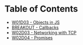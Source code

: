 # Table of Contents

* [W01D03 - Objects in JS](/w01d03)
* [BREAKOUT - Callbacks](/breakout-callbacks/)
* [W02D03 - Networking with TCP](/w02d03)
* [W02D04 - Promises](/w02d04)
